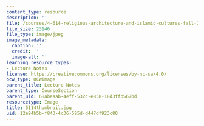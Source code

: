 ```yaml
---
content_type: resource
description: ''
file: /courses/4-614-religious-architecture-and-islamic-cultures-fall-2002/12e94b5bf8434c36595dd447df923c80_5114thumbnail.jpg
file_size: 23146
file_type: image/jpeg
image_metadata:
  caption: ''
  credit: ''
  image-alt: ''
learning_resource_types:
- Lecture Notes
license: https://creativecommons.org/licenses/by-nc-sa/4.0/
ocw_type: OCWImage
parent_title: Lecture Notes
parent_type: CourseSection
parent_uid: 68abeaab-4eff-532c-e858-18d3ffb567bd
resourcetype: Image
title: 5114thumbnail.jpg
uid: 12e94b5b-f843-4c36-595d-d447df923c80
---
```

